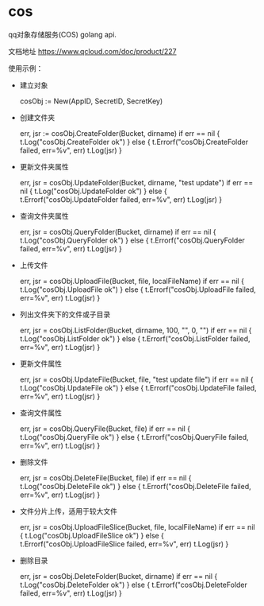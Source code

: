 # cos
qq对象存储服务(COS) golang api.

文档地址
https://www.qcloud.com/doc/product/227

使用示例：
* 建立对象

	cosObj := New(AppID, SecretID, SecretKey)

* 创建文件夹

	err, jsr := cosObj.CreateFolder(Bucket, dirname)
	if err == nil {
		t.Log("cosObj.CreateFolder ok")
	} else {
		t.Errorf("cosObj.CreateFolder failed, err=%v", err)
		t.Log(jsr)
	}

* 更新文件夹属性

	err, jsr = cosObj.UpdateFolder(Bucket, dirname, "test update")
	if err == nil {
		t.Log("cosObj.UpdateFolder ok")
	} else {
		t.Errorf("cosObj.UpdateFolder failed, err=%v", err)
		t.Log(jsr)
	}

* 查询文件夹属性

	err, jsr = cosObj.QueryFolder(Bucket, dirname)
	if err == nil {
		t.Log("cosObj.QueryFolder ok")
	} else {
		t.Errorf("cosObj.QueryFolder failed, err=%v", err)
		t.Log(jsr)
	}

* 上传文件

	err, jsr = cosObj.UploadFile(Bucket, file, localFileName)
	if err == nil {
		t.Log("cosObj.UploadFile ok")
	} else {
		t.Errorf("cosObj.UploadFile failed, err=%v", err)
		t.Log(jsr)
	}

* 列出文件夹下的文件或子目录

	err, jsr = cosObj.ListFolder(Bucket, dirname, 100, "", 0, "")
	if err == nil {
		t.Log("cosObj.ListFolder ok")
	} else {
		t.Errorf("cosObj.ListFolder failed, err=%v", err)
		t.Log(jsr)
	}

* 更新文件属性

	err, jsr = cosObj.UpdateFile(Bucket, file, "test update file")
	if err == nil {
		t.Log("cosObj.UpdateFile ok")
	} else {
		t.Errorf("cosObj.UpdateFile failed, err=%v", err)
		t.Log(jsr)
	}

* 查询文件属性

	err, jsr = cosObj.QueryFile(Bucket, file)
	if err == nil {
		t.Log("cosObj.QueryFile ok")
	} else {
		t.Errorf("cosObj.QueryFile failed, err=%v", err)
		t.Log(jsr)
	}

* 删除文件
	
	err, jsr = cosObj.DeleteFile(Bucket, file)
	if err == nil {
		t.Log("cosObj.DeleteFile ok")
	} else {
		t.Errorf("cosObj.DeleteFile failed, err=%v", err)
		t.Log(jsr)
	}

* 文件分片上传，适用于较大文件

	err, jsr = cosObj.UploadFileSlice(Bucket, file, localFileName)
	if err == nil {
		t.Log("cosObj.UploadFileSlice ok")
	} else {
		t.Errorf("cosObj.UploadFileSlice failed, err=%v", err)
		t.Log(jsr)
	}

* 删除目录

	err, jsr = cosObj.DeleteFolder(Bucket, dirname)
	if err == nil {
		t.Log("cosObj.DeleteFolder ok")
	} else {
		t.Errorf("cosObj.DeleteFolder failed, err=%v", err)
		t.Log(jsr)
	}
